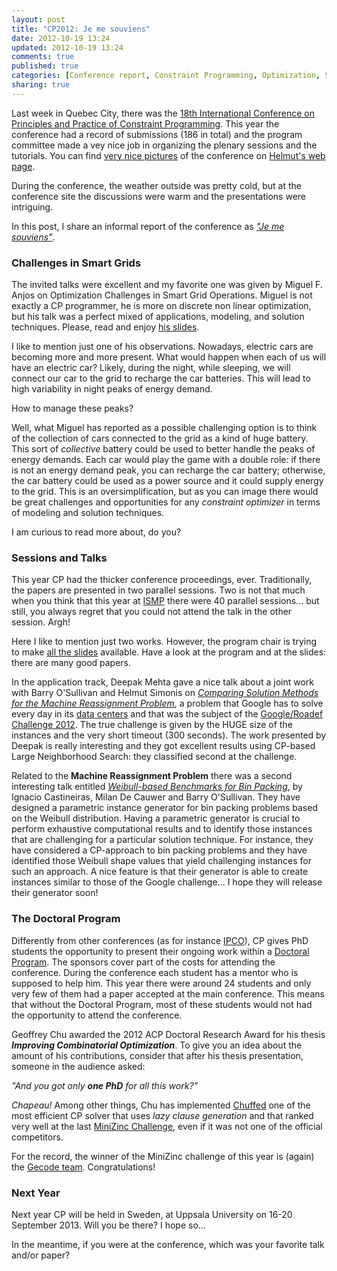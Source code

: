 ```yaml
---
layout: post
title: "CP2012: Je me souviens"
date: 2012-10-19 13:24
updated: 2012-10-19 13:24
comments: true
published: true
categories: [Conference report, Constraint Programming, Optimization, Smart Grids]
sharing: true
---
```


Last week in Quebec City, there was the 
[18th International Conference on Principles and Practice of Constraint Programming](http://www.cp2012.org/).
This year the conference had a record of submissions (186 in total) and the program committee
made a vey nice job in organizing the plenary sessions and the tutorials.
You can find [very nice pictures](http://4c.ucc.ie/~hsimonis/CP2012/index.htm) of the conference on [Helmut's web page](http://4c.ucc.ie/~hsimonis/).

During the conference, the weather outside was pretty cold, but at the conference site
the discussions were warm and the presentations were intriguing.

In this post, I share an informal report of the conference as [_"Je me souviens"_](http://en.wikipedia.org/wiki/Je_me_souviens). 

### Challenges in Smart Grids
The invited talks were excellent and my favorite one was given by Miguel F. Anjos
on Optimization Challenges in Smart Grid Operations.
Miguel is not exactly a CP programmer, he is more on discrete non linear 
optimization, but his talk was a perfect mixed of applications, modeling, and solution techniques.
Please, read and enjoy [his slides](http://www.cp2012.org/slides/Anjos-OptChalSmartGrids-CP2012.pdf).

I like to mention just one of his observations. Nowadays, electric cars are becoming more and more
present. What would happen when each of us will have an electric car?
Likely, during the night, while sleeping, we will connect our car to the grid to recharge the
car batteries. This will lead to high variability in night peaks of energy demand.

How to manage these peaks?

Well, what Miguel has reported as a possible challenging option is to think of the collection of cars connected to the grid as a kind of huge battery. This sort of *collective* battery could be used to better handle the peaks of energy demands. Each car would play the game with a double role: if there is not an energy demand peak, you can recharge the car battery; otherwise, the car battery could be used as a power source and it could supply energy to the grid. This is an oversimplification, but as you can image there would be great challenges and opportunities for any _constraint optimizer_ in terms of modeling and solution techniques. 

I am curious to read more about, do you?

### Sessions and Talks
This year CP had the thicker conference proceedings, ever. Traditionally, the papers are presented in two parallel sessions. Two is not that much when you think that this year at [ISMP](http://ismp2012.mathopt.org/) there were 40 parallel sessions...
but still, you always regret that you could not attend the talk in the other session. Argh!

Here I like to mention just two works. However, the program chair is trying 
to make [all the slides](http://www.cp2012.org/accepted_papers.php) available.
Have a look at the program and at the slides: there are many good papers.

In the application track, Deepak Mehta gave a nice talk about a joint work with Barry O'Sullivan and Helmut Simonis
on [_Comparing Solution Methods for the Machine Reassignment Problem_](http://4c.ucc.ie/~hsimonis/reassignment.pdf), a problem
that Google has to solve every day in its 
[data centers](http://www.google.com/about/datacenters/gallery/#/tech) and that was the subject of the [Google/Roadef Challenge 2012](http://challenge.roadef.org/2012/en/sujet.php).
The true challenge is given by the HUGE size of the instances and the very short timeout (300 seconds). The work presented by Deepak is really interesting and they got excellent results using CP-based Large Neighborhood Search: they classified second at the challenge.

Related to the **Machine Reassignment Problem** there was a second interesting talk entitled 
_[Weibull-based Benchmarks for Bin Packing](http://www.springerlink.com/content/52j3197311333658/)_, 
by Ignacio Castineiras, Milan De Cauwer and Barry O'Sullivan. 
They have designed a parametric instance generator for bin packing problems based on the Weibull distribution.
Having a parametric generator is crucial to perform exhaustive computational results and to
identify those instances that are challenging for a particular solution technique.
For instance, they have considered a CP-approach to bin packing problems and they have identified those Weibull shape values that yield challenging instances for such an approach.
A nice feature is that their generator is able to create instances similar to those of the Google challenge...
I hope they will release their generator soon!

### The Doctoral Program
Differently from other conferences (as for instance [IPCO](http://ipco2013.dim.uchile.cl/)), CP gives PhD
students the opportunity to present their ongoing work within a [Doctoral Program](http://zivny.cz/dp12/).
The sponsors cover part of the costs for attending the conference.
During the conference each student has a mentor who is supposed to
help him. This year there were around 24 students and only very few of them
had a paper accepted at the main conference. This means that without
the Doctoral Program, most of these students would not had the opportunity to attend the conference.

Geoffrey Chu awarded the 2012 ACP Doctoral Research Award for his thesis
**_Improving Combinatorial Optimization_**. To give you an idea about the amount of his contributions, consider that after his thesis presentation, someone in the audience asked:

_"And you got only **one PhD** for all this work?"_

_Chapeau!_ Among other things, Chu has implemented [Chuffed](http://www.g12.csse.unimelb.edu.au/minizinc/challenge2011/description_chuffed.txt) one of the most efficient CP solver
that uses _lazy clause generation_ and that ranked very well at the last
[MiniZinc Challenge](http://www.g12.cs.mu.oz.au/minizinc/challenge2012/results2012.html), even if it was not one of the official competitors. 

For the record, the winner of the MiniZinc challenge of this year is (again) the [Gecode team](http://www.gecode.org). Congratulations!

### Next Year
Next year CP will be held in Sweden, at Uppsala University on 16-20 September 2013.
Will you be there? I hope so...

In the meantime, if you were at the conference, which was your favorite talk and/or paper?
